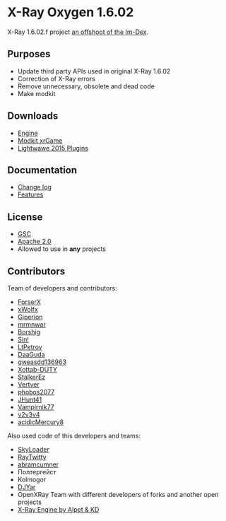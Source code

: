 # X-Ray Oxygen 1.6.02

X-Ray 1.6.02.f project [an offshoot of the Im-Dex](https://github.com/Im-dex/xray-162).

## Purposes

* Update third party APIs used in original X-Ray 1.6.02
* Correction of X-Ray errors
* Remove unnecessary, obsolete and dead code
* Make modkit

## Downloads

* [Engine](https://github.com/xrOxygen/xray-oxygen/releases/)
* [Modkit xrGame](https://github.com/xrOxygen/xray-oxygen/releases/tag/1.6.02.872m)
* [Lightwawe 2015 Plugins](https://github.com/xrOxygen/xray-oxygen/releases/tag/LW_PLGN)

## Documentation

* [Change log](https://github.com/ForserX/FRay-Project/wiki)
* [Features](https://github.com/ForserX/FRay-Project/wiki/Features)

## License

* [GSC](https://github.com/xrOxygen/xray-oxygen/blob/master/LICENSE-GSC.md)
* [Apache 2.0](https://github.com/xrOxygen/xray-oxygen/blob/master/LICENSE)
* Allowed to use in **any** projects

## Contributors

Team of developers and contributors:

* [ForserX](https://github.com/ForserX)
* [xWolfx](https://github.com/phantom1020)
* [Giperion](https://github.com/Giperionn)
* [mrmnwar](https://github.com/mrmnwar)
* [Borshig](https://github.com/Borshig)
* [Sin!](https://github.com/gunslingermod)
* [LtPetrov](https://github.com/LtPetrov)
* [DaaGuda](https://github.com/DaaGuda)
* [qweasdd136963](https://github.com/qweasdd136963)
* [Xottab-DUTY](https://github.com/Xottab-DUTY)
* [StalkerEz](https://github.com/StalkerEz)
* [Vertver](https://github.com/Vertver)
* [phobos2077](https://github.com/phobos2077)
* [JHunt41](https://github.com/JHunt41)
* [Vampirnik77](https://github.com/Vampirnik77)
* [v2v3v4](https://github.com/v2v3v4)
* [acidicMercury8](https://github.com/acidicMercury8)

Also used code of this developers and teams:

* [SkyLoader](https://github.com/SkyLoaderr)
* [RayTwitty](https://github.com/RayTwitty)
* [abramcumner](https://github.com/abramcumner)
* Полтергейст
* Kolmogor
* [DJYar](https://github.com/DJYar)
* OpenXRay Team with different developers of forks and another open projects
* [X-Ray Engine by Alpet & KD](https://xp-dev.com/summary/210311)
